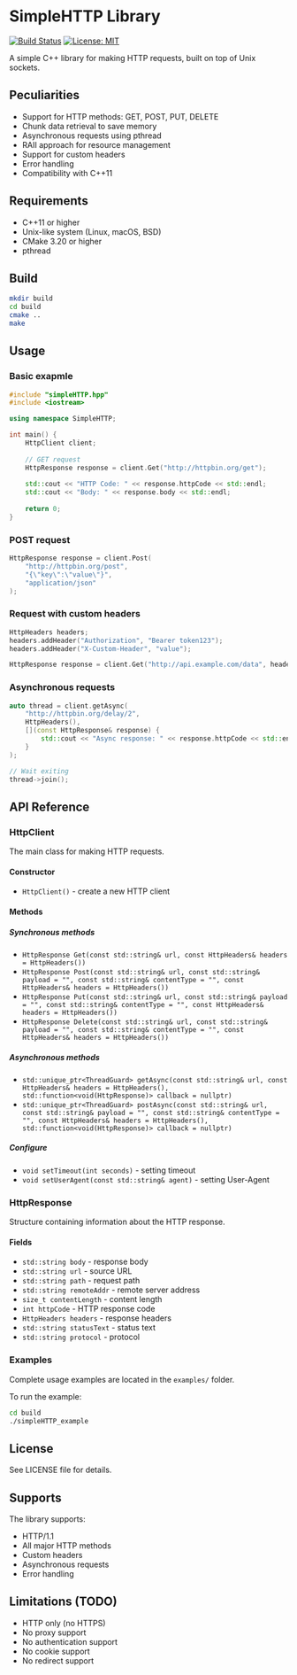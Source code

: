 # SimpleHTTP Library

[![Build Status](https://github.com/nickolajgrishuk/simpleHTTP/workflows/CI/badge.svg)](https://github.com/nickolajgrishuk/simpleHTTP)
[![License: MIT](https://img.shields.io/badge/License-MIT-yellow.svg)](https://opensource.org/licenses/MIT)

A simple C++ library for making HTTP requests, built on top of Unix sockets.

## Peculiarities

- Support for HTTP methods: GET, POST, PUT, DELETE
- Chunk data retrieval to save memory
- Asynchronous requests using pthread
- RAII approach for resource management
- Support for custom headers
- Error handling
- Compatibility with C++11

## Requirements

- C++11 or higher
- Unix-like system (Linux, macOS, BSD)
- CMake 3.20 or higher
- pthread

## Build

```bash
mkdir build
cd build
cmake ..
make
```

## Usage

### Basic exapmle

```cpp
#include "simpleHTTP.hpp"
#include <iostream>

using namespace SimpleHTTP;

int main() {
    HttpClient client;
    
    // GET request
    HttpResponse response = client.Get("http://httpbin.org/get");
    
    std::cout << "HTTP Code: " << response.httpCode << std::endl;
    std::cout << "Body: " << response.body << std::endl;
    
    return 0;
}
```

### POST request

```cpp
HttpResponse response = client.Post(
    "http://httpbin.org/post",
    "{\"key\":\"value\"}",
    "application/json"
);
```

### Request with custom headers

```cpp
HttpHeaders headers;
headers.addHeader("Authorization", "Bearer token123");
headers.addHeader("X-Custom-Header", "value");

HttpResponse response = client.Get("http://api.example.com/data", headers);
```

### Asynchronous requests

```cpp
auto thread = client.getAsync(
    "http://httpbin.org/delay/2",
    HttpHeaders(),
    [](const HttpResponse& response) {
        std::cout << "Async response: " << response.httpCode << std::endl;
    }
);

// Wait exiting
thread->join();
```

## API Reference

### HttpClient

The main class for making HTTP requests.

#### Constructor
- `HttpClient()` - create a new HTTP client

#### Methods

##### Synchronous methods
- `HttpResponse Get(const std::string& url, const HttpHeaders& headers = HttpHeaders())`
- `HttpResponse Post(const std::string& url, const std::string& payload = "", const std::string& contentType = "", const HttpHeaders& headers = HttpHeaders())`
- `HttpResponse Put(const std::string& url, const std::string& payload = "", const std::string& contentType = "", const HttpHeaders& headers = HttpHeaders())`
- `HttpResponse Delete(const std::string& url, const std::string& payload = "", const std::string& contentType = "", const HttpHeaders& headers = HttpHeaders())`

##### Asynchronous methods
- `std::unique_ptr<ThreadGuard> getAsync(const std::string& url, const HttpHeaders& headers = HttpHeaders(), std::function<void(HttpResponse)> callback = nullptr)`
- `std::unique_ptr<ThreadGuard> postAsync(const std::string& url, const std::string& payload = "", const std::string& contentType = "", const HttpHeaders& headers = HttpHeaders(), std::function<void(HttpResponse)> callback = nullptr)`

##### Configure
- `void setTimeout(int seconds)` - setting timeout
- `void setUserAgent(const std::string& agent)` - setting User-Agent

### HttpResponse

Structure containing information about the HTTP response.

#### Fields
- `std::string body` - response body
- `std::string url` - source URL
- `std::string path` - request path
- `std::string remoteAddr` - remote server address
- `size_t contentLength` - content length
- `int httpCode` - HTTP response code
- `HttpHeaders headers` - response headers
- `std::string statusText` - status text
- `std::string protocol` - protocol


### Examples

Complete usage examples are located in the `examples/` folder.

To run the example:
```bash
cd build
./simpleHTTP_example
```

## License

See LICENSE file for details.

## Supports

The library supports:
- HTTP/1.1
- All major HTTP methods
- Custom headers
- Asynchronous requests
- Error handling

## Limitations (TODO)

- HTTP only (no HTTPS)
- No proxy support
- No authentication support
- No cookie support
- No redirect support
